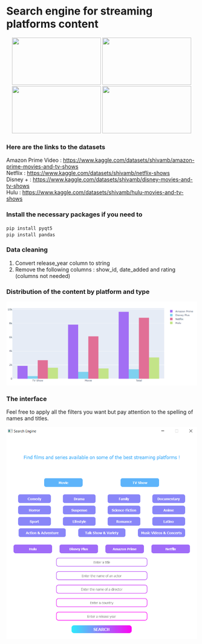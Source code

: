 # Search engine for streaming platforms content

<p align="center">
  <img src="https://boutique.orange.fr/informations/amazon-prime-video/img/visuel-entete.png" width="235" height="125">
  <img src="https://cineuropa.org/imgCache/2018/09/19/1537358562024_0570x0400_0x0x0x0_1573370192897.png" width="235" height="125">
  <img src="http://watchama.fr/wp-content/uploads/2020/01/disney-plus-logo.png" width="235" height="125">
  <img src="https://assetshuluimcom-a.akamaihd.net/h3o/facebook_share_thumb_default_hulu.jpg" width="235" height="125">
</p>

### Here are the links to the datasets
Amazon Prime Video : https://www.kaggle.com/datasets/shivamb/amazon-prime-movies-and-tv-shows <br/>
Netflix : https://www.kaggle.com/datasets/shivamb/netflix-shows <br/>
Disney + : https://www.kaggle.com/datasets/shivamb/disney-movies-and-tv-shows <br/>
Hulu : https://www.kaggle.com/datasets/shivamb/hulu-movies-and-tv-shows <br/>



### Install the necessary packages if you need to 

`pip install pyqt5`  <br/>
`pip install pandas`


### Data cleaning 
1. Convert release_year column to string <br/>
2. Remove the following columns : show_id, date_added and rating (columns not needed)


### Distribution of the content by platform and type

<p align="center">
  <img src="https://github.com/Soniabhd/Streaming/blob/main/graph_stream.png" >
</p>



### The interface
Feel free to apply all the filters you want but pay attention to the spelling of names and titles.

<p align="center">
  <img src="https://github.com/Soniabhd/Streaming/blob/main/interface.png" >
</p>
